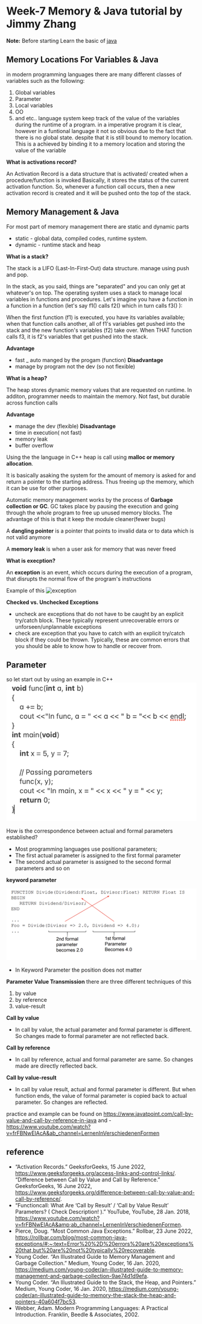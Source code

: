 # Week-7 Memory & Java tutorial by Jimmy Zhang
**Note:** Before starting Learn the basic of [java](https://www.w3schools.com/java/)

## Memory Locations For Variables & Java
in modern programming languages there are many different classes of variables such as the following:
1. Global variables
2. Parameter
3. Local variables
4. OO
5. and etc..
language system keep track of the value of the variables during the runtime of a program.
in a imperative program it is clear, however in a funtional language it not so obvious due to the fact that there is no global state. despite that it is still bound to memory location. This is a achieved by binding it to a memory location and storing the value of the variable

**What is activations record?**

An Activation Record is a data structure that is activated/ created when a procedure/function is invoked Basically, it stores the status of the current activation function. So, whenever a function call occurs, then a new activation record is created and it will be pushed onto the top of the stack.


## Memory Management & Java
For most part of memory management there are static and dynamic parts
- static - global data, compiled codes, runtime system.
- dynamic - runtime stack and heap 

**What is a stack?**

The stack is a LIFO (Last-In-First-Out) data structure. manage using push and pop.

In the stack, as you said, things are "separated" and you can only get at whatever's on top. The operating system uses a stack to manage local variables in functions and procedures. Let's imagine you have a function in a function in a function (let's say f1() calls f2() which in turn calls f3() ):

When the first function (f1) is executed, you have its variables available; when that function calls another, all of f1's variables get pushed into the stack and the new function's variables (f2) take over. When THAT function calls f3, it is f2's variables that get pushed into the stack. 

**Advantage**
- fast
_ auto manged by the progam (function)
**Disadvantage**
- manage by program not the dev (so not flexible)

**What is a heap?**

The heap stores dynamic memory values that are requested on runtime. In additon, programmer needs to maintain the memory. Not fast, but durable across function calls

**Advantage** 
- manage the dev (flexible)
**Disadvantage**
- time in execution( not fast)
- memory leak
- buffer overflow 

Using the the language in C++ heap is call using **malloc or memory allocation**. 

It is basically asaking the system for the amount of memory is asked for and return a pointer to the starting address. Thus freeing up the memory, 
which it can be use for other purposes.

Automatic memory management works by the process of **Garbage collection or GC**. GC takes place by pausing the execution and going through the whole program to free up unused memory blocks. The advantage of this is that it keep the  module cleaner(fewer  bugs)

A **dangling pointer** is a pointer that points to invalid data or to data which is not valid anymore

A **memory leak** is when a user ask for memory that was never freed

**What is execption?**

An **exception** is an event, which occurs during the execution of a program, that disrupts the normal flow of the program's instructions

Example of this
![exception](exception.png)

**Checked vs. Unchecked Exceptions** 
- uncheck are exceptions that do not have to be caught by an explicit try/catch block. These typically represent unrecoverable errors or unforseen/unplannable exceptions
- check are exception that you have to catch with an explicit try/catch block if they could be thrown. Typically, these are common errors that you should be able to know how to handle or recover from.


## Parameter 
so let start out by using an example in C++
![parameter](parameter.png)

How is the correspondence between actual and formal parameters established?

- Most programming languages use positional parameters; 
- The first actual parameter is assigned to the first formal parameter
- The second actual parameter is assigned to the second formal parameters and so on 

**keyword parameter**

![kparameter](kparameter.png)

- In Keyword Parameter the position does not matter 

**Parameter Value Transmission**
there are three different techniques of this 
1. by value
2. by reference
3. value-result 

**Call by value**
- In call by value, the actual parameter and formal parameter is different. So changes made to formal parameter are not reflected back.

**Call by reference**
- In call by reference, actual and formal parameter are same. So changes made are directly reflected back.

**Call by value-result**
- In call by value result, actual and formal parameter is different. But when function ends, the value of formal parameter is copied back to actual parameter. So changes are reflected.

practice and example can be found on https://www.javatpoint.com/call-by-value-and-call-by-reference-in-java and - https://www.youtube.com/watch?v=frFBNwEIAcA&ab_channel=LernenInVerschiedenenFormen


## reference 
- “Activation Records.” GeeksforGeeks, 15 June 2022, https://www.geeksforgeeks.org/access-links-and-control-links/. 
“Difference between Call by Value and Call by Reference.” GeeksforGeeks, 16 June 2022, https://www.geeksforgeeks.org/difference-between-call-by-value-and-call-by-reference/. 
- “Functioncall: What Are ‘Call by Result’ / ‘Call by Value Result’ Parameters? ( Check Description! ).” YouTube, YouTube, 28 Jan. 2018, https://www.youtube.com/watch?v=frFBNwEIAcA&amp;ab_channel=LernenInVerschiedenenFormen. 
- Pierce, Doug. “Most Common Java Exceptions.” Rollbar, 23 June 2022, https://rollbar.com/blog/most-common-java-exceptions/#:~:text=Error%20%2D%20errors%20are%20exceptions%20that,but%20are%20not%20typically%20recoverable. 
- Young Coder. “An Illustrated Guide to Memory Management and Garbage Collection.” Medium, Young Coder, 16 Jan. 2020, https://medium.com/young-coder/an-illustrated-guide-to-memory-management-and-garbage-collection-9ae74d1d9efa. 
- Young Coder. “An Illustrated Guide to the Stack, the Heap, and Pointers.” Medium, Young Coder, 16 Jan. 2020, https://medium.com/young-coder/an-illustrated-guide-to-memory-the-stack-the-heap-and-pointers-40a604f7bc53. 
- Webber, Adam. Modern Programming Languages: A Practical Introduction. Franklin, Beedle &amp; Associates, 2002. 
